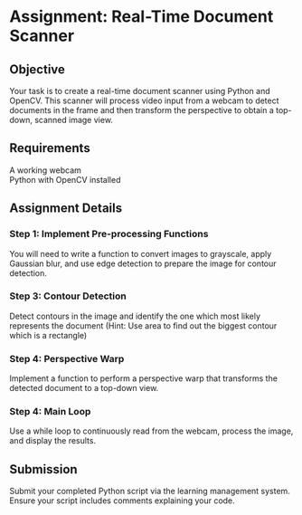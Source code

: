 # Assignment: Real-Time Document Scanner

## Objective
Your task is to create a real-time document scanner using Python and OpenCV. This scanner will process video input from a webcam to detect documents in the frame and then transform the perspective to obtain a top-down, scanned image view.

## Requirements
A working webcam  
Python with OpenCV installed

## Assignment Details

### Step 1: Implement Pre-processing Functions

You will need to write a function to convert images to grayscale, apply Gaussian blur, and use edge detection to prepare the image for contour detection.

### Step 3: Contour Detection

Detect contours in the image and identify the one which most likely represents the document (Hint: Use area to find out the biggest contour which is a rectangle)

### Step 4: Perspective Warp

Implement a function to perform a perspective warp that transforms the detected document to a top-down view.

### Step 4: Main Loop

Use a while loop to continuously read from the webcam, process the image, and display the results.

## Submission

Submit your completed Python script via the learning management system. Ensure your script includes comments explaining your code.
